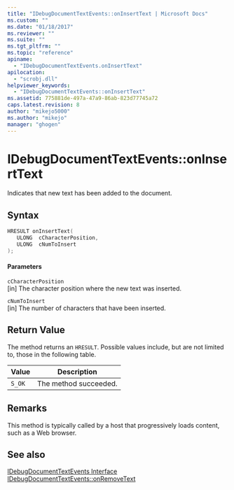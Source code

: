 ```yaml
---
title: "IDebugDocumentTextEvents::onInsertText | Microsoft Docs"
ms.custom: ""
ms.date: "01/18/2017"
ms.reviewer: ""
ms.suite: ""
ms.tgt_pltfrm: ""
ms.topic: "reference"
apiname: 
  - "IDebugDocumentTextEvents.onInsertText"
apilocation: 
  - "scrobj.dll"
helpviewer_keywords: 
  - "IDebugDocumentTextEvents::onInsertText"
ms.assetid: 775881de-497a-47a9-86ab-823d77745a72
caps.latest.revision: 8
author: "mikejo5000"
ms.author: "mikejo"
manager: "ghogen"
---
```

# IDebugDocumentTextEvents::onInsertText
Indicates that new text has been added to the document.  
  
## Syntax  
  
```cpp
HRESULT onInsertText(  
   ULONG  cCharacterPosition,  
   ULONG  cNumToInsert  
);  
```  
  
#### Parameters  
 `cCharacterPosition`  
 [in] The character position where the new text was inserted.  
  
 `cNumToInsert`  
 [in] The number of characters that have been inserted.  
  
## Return Value  
 The method returns an `HRESULT`. Possible values include, but are not limited to, those in the following table.  
  
|Value|Description|  
|-----------|-----------------|  
|`S_OK`|The method succeeded.|  
  
## Remarks  
 This method is typically called by a host that progressively loads content, such as a Web browser.  
  
## See also  
 [IDebugDocumentTextEvents Interface](../../winscript/reference/idebugdocumenttextevents-interface.md)   
 [IDebugDocumentTextEvents::onRemoveText](../../winscript/reference/idebugdocumenttextevents-onremovetext.md)